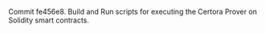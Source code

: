 Commit fe456e8.                    Build and Run scripts for executing the Certora Prover on Solidity smart contracts.